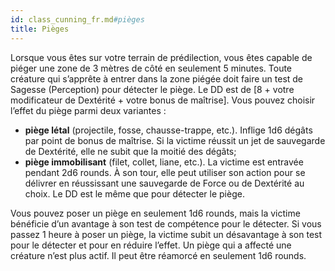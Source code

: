 ```yaml
---
id: class_cunning_fr.md#pièges
title: Pièges
---
```


Lorsque vous êtes sur votre terrain de prédilection, vous êtes capable de piéger une zone de 3 mètres de côté en seulement 5 minutes. Toute créature qui s’apprête à entrer dans la zone piégée doit faire un test de Sagesse (Perception) pour détecter le piège. Le DD est de [8 + votre modificateur de Dextérité + votre bonus de maîtrise]. Vous pouvez choisir l’effet du piège parmi deux variantes :

* **piège létal** (projectile, fosse, chausse-trappe, etc.). Inflige 1d6 dégâts par point de bonus de maîtrise. Si la victime réussit un jet de sauvegarde de Dextérité, elle ne subit que la moitié des dégâts;
* **piège immobilisant** (filet, collet, liane, etc.). La victime est entravée pendant 2d6 rounds. À son tour, elle peut utiliser son action pour se délivrer en réussissant une sauvegarde de Force ou de Dextérité au choix. Le DD est le même que pour détecter le piège.

Vous pouvez poser un piège en seulement 1d6 rounds, mais la victime bénéficie d’un avantage à son test de compétence pour le détecter. Si vous passez 1 heure à poser un piège, la victime subit un désavantage à son test pour le détecter et pour en réduire l’effet. Un piège qui a affecté une créature n’est plus actif. Il peut être réamorcé en seulement 1d6 rounds.

